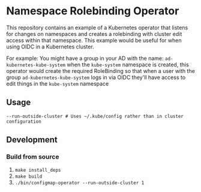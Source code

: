 # Namespace Rolebinding Operator

This repository contains an example of a Kubernetes operator that
listens for changes on namespaces and creates a rolebinding with
cluster edit access within that namespace. This example would be
useful for when using OIDC in a Kubernetes cluster.

For example: You might have a group in your AD with the name:
`ad-kubernetes-kube-system` when the `kube-system` namespace is created,
this operator would create the required RoleBinding so that when a user
with the group `ad-kubernetes-kube-system` logs in via OIDC they'll have
access to edit things in the `kube-system` namespace

## Usage
`--run-outside-cluster # Uses ~/.kube/config rather than in cluster configuration`

## Development

### Build from source
1. `make install_deps`
2. `make build`
3. `./bin/configmap-operator --run-outside-cluster 1`
